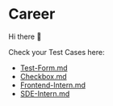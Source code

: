 # Career

Hi there 👋

Check your Test Cases here: 
- [Test-Form.md](https://github.com/outposthq/career/blob/main/test-form.md)
- [Checkbox.md](https://github.com/outposthq/career/blob/main/checkbox.md)
- [Frontend-Intern.md](https://github.com/outposthq/career/blob/main/frontend-intern.md)
- [SDE-Intern.md](https://github.com/outposthq/career/blob/main/sde-intern.md)
